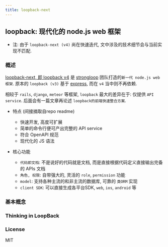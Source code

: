 ```yaml
---
title: loopback-next
---
```


## loopback: 现代化的 node.js web 框架

* 注: 由于 `loopback-next (v4)` 尚在快速迭代, 文中涉及的技术细节会与当前实现不匹配.

### 概述

[loopback-next, 即 loopback v4](https://github.com/strongloop/loopback-next) 是 [strongloop](https://github.com/strongloop) 团队打造的`新一代 node.js web 框架`.
原本的 `loopback (v3)` 基于 [express](https://github.com/expressjs/express), 而在 `v4` 当中则不再依赖.

相较于 `rails`, `django`, `meteor` 等框架, `loopback` 最大的差异在于: 仅提供 `API service`.
后面会有一篇文章再论述 `loopback的前端快速整合方案`.

* 特点 (间接摘取自repo readme)
  - 快速开发, 高度可扩展
  - 简单的命令行便可产出完整的 API service
  - 符合 OpenAPI 规范
  - 现代化的 JS 语法

* 核心功能
  - `代码即文档`: 不是说好的代码就是文档, 而是直接根据代码定义直接输出完备的 APIs 文档
  - `角色, 权限`: 自带强大的, 灵活的 `role`, `permission` 功能
  - `model`: 支持各种主流的和非主流的数据库, 可靠的 `类ORM` 实现
  - `client SDK`: 可以直接生成各平台SDK, `web`, `ios`, `android` 等

### 基本概念

### Thinking in LoopBack

### License
MIT
